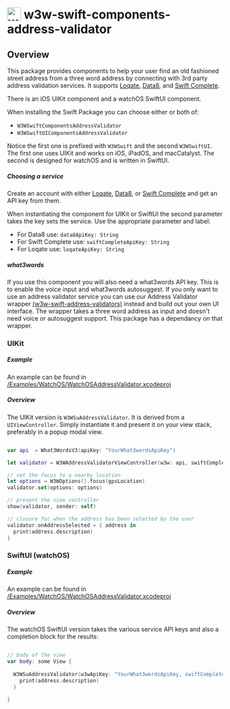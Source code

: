 # <img valign='top' src="https://what3words.com/assets/images/w3w_square_red.png" width="32" height="32" alt="what3words">&nbsp;w3w-swift-components-address-validator

Overview
--------

This package provides components to help your user find an old fashioned street address from a three word address by connecting with 3rd party address validation services.  It supports [Loqate](https://www.loqate.com/), [Data8](https://www.data-8.co.uk), and [Swift Complete](https://www.swiftcomplete.com).

There is an iOS UIKit component and a watchOS SwiftUI component.

When installing the Swift Package you can choose either or both of:

* `W3WSwiftComponentsAddressValidator`
* `W3WSwiftUIComponentsAddressValidator`

Notice the first one is prefixed with `W3WSwift` and the second `W3WSwiftUI`.  The first one uses UIKit and works on iOS, iPadOS, and macCatalyst.  The second is designed for watchOS and is written in SwiftUI.

##### Choosing a service

Create an account with either [Loqate](https://www.loqate.com/), [Data8](https://www.data-8.co.uk), or [Swift Complete](https://www.swiftcomplete.com) and get an API key from them.

When instantiating the component for UIKit or SwiftUI the second parameter takes the key sets the service.  Use the appropriate parameter and label:

* For Data8 use: `data8ApiKey: String`
* For Swift Complete use: `swiftCompleteApiKey: String`
* For Loqate use: `loqateApiKey: String`

##### what3words

If you use this component you will also need a what3words API key.  This is to enable the voice input and what3words autosuggest.  If you only want to use an address validator service you can use our Address Validator wrapper [(w3w-swift-address-validators)](https://github.com/what3words/w3w-swift-address-validators) instead and build out your own UI interface.  The wrapper takes a three word address as input and doesn't need voice or autosuggest support.  This package has a dependancy on that wrapper.

### UIKit

##### Example

An example can be found in [/Examples/WatchOS/WatchOSAddressValidator.xcodeproj](Examples/WatchOS/WatchOSAddressValidator.xcodeproj)

##### Overview

The UIKit version is `W3WSuAddressValidator`. It is derived from a `UIViewController`.  Simply instantiate it and present it on your view stack, preferably in a popup modal view.

```Swift

var api  = What3WordsV3(apiKey: "YourWhat3wordsApiKey")

let validator = W3WAddressValidatorViewController(w3w: api, swiftCompleteApiKey: "yourSwiftCompleteApiKey")

// set the focus to a nearby location
let options = W3WOptions().focus(gpsLocation)
validator.set(options: options)

// present the view controller
show(validator, sender: self)

// closure for when the address has been selected by the user
validator.onAddressSelected = { address in
  print(address.description)
}

```

### SwiftUI (watchOS)

##### Example

An example can be found in [/Examples/WatchOS/WatchOSAddressValidator.xcodeproj](Examples/WatchOS/WatchOSAddressValidator.xcodeproj)

##### Overview

The watchOS SwiftUI version takes the various service API keys and also a completion block for the results:

```Swift

// body of the view
var body: some View {
  
  W3WSuAddressValidator(w3wApiKey: "YourWhat3wordsApiKey, swiftCompleteApiKey: "yourSwiftCompleteApiKey", coordinates: location) { address in
    print(address.description)
  }
  
}

```

